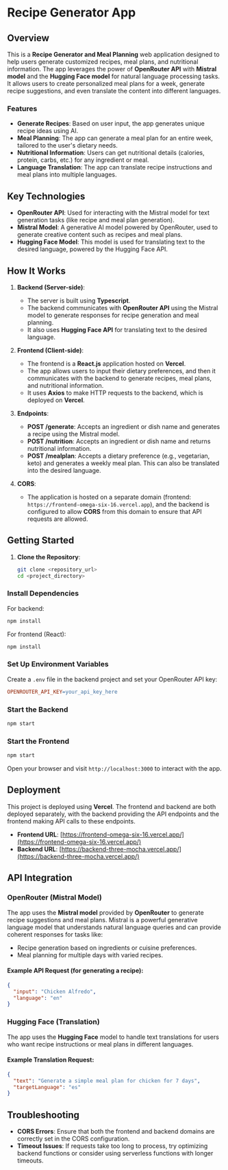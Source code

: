 # Recipe Generator App

## Overview

This is a **Recipe Generator and Meal Planning** web application designed to help users generate customized recipes, meal plans, and nutritional information. The app leverages the power of **OpenRouter API** with **Mistral model** and the **Hugging Face model** for natural language processing tasks. It allows users to create personalized meal plans for a week, generate recipe suggestions, and even translate the content into different languages.

### Features
- **Generate Recipes**: Based on user input, the app generates unique recipe ideas using AI.
- **Meal Planning**: The app can generate a meal plan for an entire week, tailored to the user's dietary needs.
- **Nutritional Information**: Users can get nutritional details (calories, protein, carbs, etc.) for any ingredient or meal.
- **Language Translation**: The app can translate recipe instructions and meal plans into multiple languages.

## Key Technologies

- **OpenRouter API**: Used for interacting with the Mistral model for text generation tasks (like recipe and meal plan generation).
- **Mistral Model**: A generative AI model powered by OpenRouter, used to generate creative content such as recipes and meal plans.
- **Hugging Face Model**: This model is used for translating text to the desired language, powered by the Hugging Face API.

## How It Works

1. **Backend (Server-side)**:
   - The server is built using **Typescript**.
   - The backend communicates with **OpenRouter API** using the Mistral model to generate responses for recipe generation and meal planning.
   - It also uses **Hugging Face API** for translating text to the desired language.

2. **Frontend (Client-side)**:
   - The frontend is a **React.js** application hosted on **Vercel**.
   - The app allows users to input their dietary preferences, and then it communicates with the backend to generate recipes, meal plans, and nutritional information.
   - It uses **Axios** to make HTTP requests to the backend, which is deployed on **Vercel**.

3. **Endpoints**:
   - **POST /generate**: Accepts an ingredient or dish name and generates a recipe using the Mistral model.
   - **POST /nutrition**: Accepts an ingredient or dish name and returns nutritional information.
   - **POST /mealplan**: Accepts a dietary preference (e.g., vegetarian, keto) and generates a weekly meal plan. This can also be translated into the desired language.

4. **CORS**:
   - The application is hosted on a separate domain (frontend: `https://frontend-omega-six-16.vercel.app`), and the backend is configured to allow **CORS** from this domain to ensure that API requests are allowed.

## Getting Started

1. **Clone the Repository**:
   ```bash
   git clone <repository_url>
   cd <project_directory>

### Install Dependencies

For backend:

```bash
npm install
```

For frontend (React):

```bash
npm install
```

### Set Up Environment Variables

Create a `.env` file in the backend project and set your OpenRouter API key:

```makefile
OPENROUTER_API_KEY=your_api_key_here
```

### Start the Backend

```bash
npm start
```

### Start the Frontend

```bash
npm start
```

Open your browser and visit `http://localhost:3000` to interact with the app.

## Deployment

This project is deployed using **Vercel**. The frontend and backend are both deployed separately, with the backend providing the API endpoints and the frontend making API calls to these endpoints.

- **Frontend URL**: [https://frontend-omega-six-16.vercel.app/](https://frontend-omega-six-16.vercel.app/)
- **Backend URL**: [https://backend-three-mocha.vercel.app/](https://backend-three-mocha.vercel.app/)

## API Integration

### OpenRouter (Mistral Model)

The app uses the **Mistral model** provided by **OpenRouter** to generate recipe suggestions and meal plans. Mistral is a powerful generative language model that understands natural language queries and can provide coherent responses for tasks like:

- Recipe generation based on ingredients or cuisine preferences.
- Meal planning for multiple days with varied recipes.

#### Example API Request (for generating a recipe):

```json
{
  "input": "Chicken Alfredo",
  "language": "en"
}
```

### Hugging Face (Translation)

The app uses the **Hugging Face** model to handle text translations for users who want recipe instructions or meal plans in different languages.

#### Example Translation Request:

```json
{
  "text": "Generate a simple meal plan for chicken for 7 days",
  "targetLanguage": "es"
}
```

## Troubleshooting

- **CORS Errors**: Ensure that both the frontend and backend domains are correctly set in the CORS configuration.
- **Timeout Issues**: If requests take too long to process, try optimizing backend functions or consider using serverless functions with longer timeouts.
